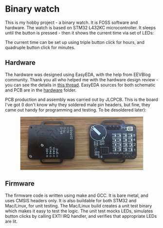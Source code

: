 # Binary watch

This is my hobby project - a binary watch. It is FOSS software and hardware.
The watch is based on STM32 L432KC microcontroller. It sleeps until the
button is pressed - then it shows the current time via set of LEDs:

The current time can be set up using triple button click for hours,
and quadruple button click for minutes.


## Hardware

The hardware was designed using EasyEDA, with the help from EEVBlog community.
Thank you all who helped me with the hardware design review - you can see
the details in [this thread](https://www.eevblog.com/forum/microcontrollers/suggest-a-microcontroller-for-a-diy-pcb-watch/).
EasyEDA sources for both schematic and PCB are in the [hardware](hardware/) folder.

PCB production and assembly was carried out by JLCPCB. This is the board
I've got (I don't know why they soldered male pin headers, but fine, they came
out handy for programming and testing. To be desoldered later):

<center><img src="hardware/pcb.jpeg" style="max-width: 80%" /></center>


## Firmware

The firmware code is written using make and GCC. It is bare metal, and uses
CMSIS headers only. It is also buildable for both STM32 and Mac/Linux,
for unit testing. The Mac/Linux build creates a unit test binary which makes
it easy to test the logic. The unit test mocks LEDs, simulates button clicks
by calling EXTI IRQ handler, and verifies that appropriate LEDs are lit.
